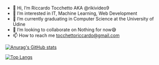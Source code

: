 - 👋 Hi, I’m Riccardo Tocchetto AKA @rikivideo9
- 👀 I’m interested in IT, Machine Learning, Web Development
- 🌱 I’m currently graduating in Computer Science at the University of Udine
- 💞️ I’m looking to collaborate on Nothing for now😅
- 📫 How to reach me tocchettoriccardo@gmail.com

[![Anurag's GitHub stats](https://github-readme-stats.vercel.app/api?username=rikivideo9&show_icons=true&theme=dark)](https://github.com/anuraghazra/github-readme-stats)

[![Top Langs](https://github-readme-stats.vercel.app/api/top-langs/?username=rikivideo9&layout=compact)](https://github.com/anuraghazra/github-readme-stats)


<!---
rikivideo9/rikivideo9 is a ✨ special ✨ repository because its `README.md` (this file) appears on your GitHub profile.
You can click the Preview link to take a look at your changes.
--->
